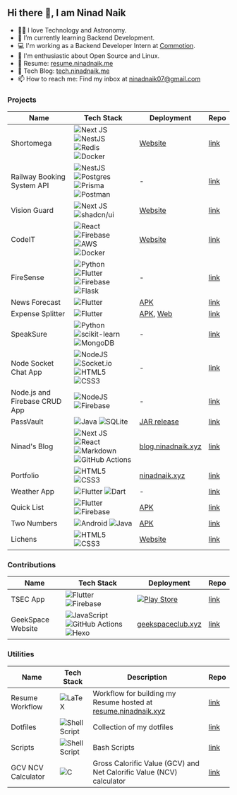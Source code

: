 ## Hi there 👋, I am Ninad Naik

- 👨‍💻 I love Technology and Astronomy.
- 🌱 I’m currently learning Backend Development.
- 💻 I'm working as a Backend Developer Intern at [Commotion](https://gocommotion.com).
- 🐧 I'm enthusiastic about Open Source and Linux.
- 📄 Resume: [resume.ninadnaik.me](https://resume.ninadnaik.me)
- 📝 Tech Blog: [tech.ninadnaik.me](https://tech.ninadnaik.me)
- 📫 How to reach me: Find my inbox at <a href="mailto:ninadnaik07&commat;gmail.com" target="_blank" rel="noopener noreferrer">ninadnaik07&commat;gmail.com</a>

### Projects

| Name                          | Tech Stack                                                                                                                                                                                                                                                                                                                                                                                                                                                                       | Deployment                                                                                                                                                                                                                            | Repo                                                                                                              |
| ----------------------------- | -------------------------------------------------------------------------------------------------------------------------------------------------------------------------------------------------------------------------------------------------------------------------------------------------------------------------------------------------------------------------------------------------------------------------------------------------------------------------------- | ------------------------------------------------------------------------------------------------------------------------------------------------------------------------------------------------------------------------------------- | ----------------------------------------------------------------------------------------------------------------- |
| Shortomega                    | ![Next JS](https://img.shields.io/badge/Next-black?style=for-the-badge&logo=next.js&logoColor=white) ![NestJS](https://img.shields.io/badge/nestjs-%23E0234E.svg?style=for-the-badge&logo=nestjs&logoColor=white) ![Redis](https://img.shields.io/badge/redis-%23DD0031.svg?style=for-the-badge&logo=redis&logoColor=white) <br> ![Docker](https://img.shields.io/badge/docker-%230db7ed.svg?style=for-the-badge&logo=docker&logoColor=white)                                    | <a href="https://shortomega.ninadnaik.xyz/" target="_blank" rel="noopener noreferrer">Website</a>                                                                                                                                     | <a href="https://github.com/ninadnaik10/shortomega" target="_blank" rel="noopener noreferrer">link</a>            |
| Railway Booking System API                    | ![NestJS](https://img.shields.io/badge/nestjs-%23E0234E.svg?style=for-the-badge&logo=nestjs&logoColor=white) ![Postgres](https://img.shields.io/badge/postgres-%23316192.svg?style=for-the-badge&logo=postgresql&logoColor=white) ![Prisma](https://img.shields.io/badge/Prisma-3982CE?style=for-the-badge&logo=Prisma&logoColor=white) <br> ![Postman](https://img.shields.io/badge/Postman-FF6C37?style=for-the-badge&logo=postman&logoColor=white)                                    | -                                                                                                                                    | <a href="https://github.com/ninadnaik10/railway-booking-api" target="_blank" rel="noopener noreferrer">link</a>            |
| Vision Guard                  | ![Next JS](https://img.shields.io/badge/Next-black?style=for-the-badge&logo=next.js&logoColor=white) ![shadcn/ui](https://img.shields.io/badge/shadcnui-black.svg?style=for-the-badge&logo=shadcnui&logoColor=white)                                                                                                                                                                                                                                                             | <a href="https://vision-guard.vercel.app/" target="_blank" rel="noopener noreferrer">Website</a>                                                                                                                                      | <a href="https://github.com/ninadnaik10/vision-guard" target="_blank" rel="noopener noreferrer">link</a>          |
| CodeIT                        | ![React](https://img.shields.io/badge/react-%2320232a.svg?style=for-the-badge&logo=react&logoColor=%2361DAFB) ![Firebase](https://img.shields.io/badge/firebase-%23039BE5.svg?style=for-the-badge&logo=firebase) ![AWS](https://img.shields.io/badge/AWS-%23FF9900.svg?style=for-the-badge&logo=amazon-aws&logoColor=white) <br> ![Docker](https://img.shields.io/badge/docker-%230db7ed.svg?style=for-the-badge&logo=docker&logoColor=white)                                    | <a href="https://codeitonline.xyz/" target="_blank" rel="noopener noreferrer">Website</a>                                                                                                                                             | <a href="https://github.com/ninadnaik10/codeit" target="_blank" rel="noopener noreferrer">link</a>                |
| FireSense                     | ![Python](https://img.shields.io/badge/python-3670A0?style=for-the-badge&logo=python&logoColor=ffdd54) ![Flutter](https://img.shields.io/badge/Flutter-%2302569B.svg?style=for-the-badge&logo=Flutter&logoColor=white) ![Firebase](https://img.shields.io/badge/firebase-%23039BE5.svg?style=for-the-badge&logo=firebase) <br> ![Flask](https://img.shields.io/badge/flask-%23000.svg?style=for-the-badge&logo=flask&logoColor=white)                                            | -                                                                                                                                                                                                                                     | <a href="https://github.com/ninadnaik10/FireSense" target="_blank" rel="noopener noreferrer">link</a>             |
| News Forecast                 | ![Flutter](https://img.shields.io/badge/Flutter-%2302569B.svg?style=for-the-badge&logo=Flutter&logoColor=white)                                                                                                                                                                                                                                                                                                                                                                  | <a href="https://github.com/ninadnaik10/News-Forecast/releases" target="_blank" rel="noopener noreferrer">APK</a>                                                                                                                     | <a href="https://github.com/ninadnaik10/News-Forecast" target="_blank" rel="noopener noreferrer">link</a>         |
| Expense Splitter              | ![Flutter](https://img.shields.io/badge/Flutter-%2302569B.svg?style=for-the-badge&logo=Flutter&logoColor=white)                                                                                                                                                                                                                                                                                                                                                                  | <a href="https://github.com/ninadnaik10/Expense-Splitter/releases" target="_blank" rel="noopener noreferrer">APK</a>, <a href="https://ninadnaik10.github.io/expense-splitter-web/" target="_blank" rel="noopener noreferrer">Web</a> | <a href="https://github.com/ninadnaik10/Expense-Splitter" target="_blank" rel="noopener noreferrer">link</a>      |
| SpeakSure                     | ![Python](https://img.shields.io/badge/python-3670A0?style=for-the-badge&logo=python&logoColor=ffdd54) ![scikit-learn](https://img.shields.io/badge/scikit--learn-%23F7931E.svg?style=for-the-badge&logo=scikit-learn&logoColor=white) <br> ![MongoDB](https://img.shields.io/badge/MongoDB-%234ea94b.svg?style=for-the-badge&logo=mongodb&logoColor=white)                                                                                                                      | -                                                                                                                                                                                                                                     | <a href="https://github.com/ninadnaik10/SpeakSure" target="_blank" rel="noopener noreferrer">link</a>             |
| Node Socket Chat App          | ![NodeJS](https://img.shields.io/badge/node.js-6DA55F?style=for-the-badge&logo=node.js&logoColor=white) ![Socket.io](https://img.shields.io/badge/Socket.io-black?style=for-the-badge&logo=socket.io&badgeColor=010101) ![HTML5](https://img.shields.io/badge/html5-%23E34F26.svg?style=for-the-badge&logo=html5&logoColor=white) ![CSS3](https://img.shields.io/badge/css3-%231572B6.svg?style=for-the-badge&logo=css3&logoColor=white)                                         | -                                                                                                                                                                                                                                     | <a href="https://github.com/ninadnaik10/node-socket" target="_blank" rel="noopener noreferrer">link</a>           |
| Node.js and Firebase CRUD App | ![NodeJS](https://img.shields.io/badge/node.js-6DA55F?style=for-the-badge&logo=node.js&logoColor=white) ![Firebase](https://img.shields.io/badge/firebase-%23039BE5.svg?style=for-the-badge&logo=firebase)                                                                                                                                                                                                                                                                       | -                                                                                                                                                                                                                                     | <a href="https://github.com/ninadnaik10/nodejs-firebase" target="_blank" rel="noopener noreferrer">link</a>       |
| PassVault                     | ![Java](https://img.shields.io/badge/java-%23ED8B00.svg?style=for-the-badge&logo=openjdk&logoColor=white) ![SQLite](https://img.shields.io/badge/sqlite-%2307405e.svg?style=for-the-badge&logo=sqlite&logoColor=white)                                                                                                                                                                                                                                                           | <a href="https://github.com/ninadnaik10/PassVault" target="_blank" rel="noopener noreferrer">JAR release</a>                                                                                                                          | <a href="https://github.com/ninadnaik10/PassVault" target="_blank" rel="noopener noreferrer">link</a>             |
| Ninad's Blog                  | ![Next JS](https://img.shields.io/badge/Next-black?style=for-the-badge&logo=next.js&logoColor=white) ![React](https://img.shields.io/badge/react-%2320232a.svg?style=for-the-badge&logo=react&logoColor=%2361DAFB) ![Markdown](https://img.shields.io/badge/markdown-%23000000.svg?style=for-the-badge&logo=markdown&logoColor=white) <br> ![GitHub Actions](https://img.shields.io/badge/github%20actions-%232671E5.svg?style=for-the-badge&logo=githubactions&logoColor=white) | <a href="https://blog.ninadnaik.xyz/" target="_blank" rel="noopener noreferrer">blog.ninadnaik.xyz</a>                                                                                                                                | <a href="https://github.com/ninadnaik10/blog" target="_blank" rel="noopener noreferrer">link</a>                  |
| Portfolio                     | ![HTML5](https://img.shields.io/badge/html5-%23E34F26.svg?style=for-the-badge&logo=html5&logoColor=white) ![CSS3](https://img.shields.io/badge/css3-%231572B6.svg?style=for-the-badge&logo=css3&logoColor=white)                                                                                                                                                                                                                                                                 | <a href="https://ninadnaik.xyz" target="_blank" rel="noopener noreferrer">ninadnaik.xyz</a>                                                                                                                                           | <a href="https://github.com/ninadnaik10/ninadnaik10.github.io" target="_blank" rel="noopener noreferrer">link</a> |
| Weather App                   | ![Flutter](https://img.shields.io/badge/Flutter-%2302569B.svg?style=for-the-badge&logo=Flutter&logoColor=white) ![Dart](https://img.shields.io/badge/dart-%230175C2.svg?style=for-the-badge&logo=dart&logoColor=white)                                                                                                                                                                                                                                                           | -                                                                                                                                                                                                                                     | <a href="https://github.com/ninadnaik10/weather-app" target="_blank" rel="noopener noreferrer">link</a>           |
| Quick List                    | ![Flutter](https://img.shields.io/badge/Flutter-%2302569B.svg?style=for-the-badge&logo=Flutter&logoColor=white) ![Firebase](https://img.shields.io/badge/firebase-%23039BE5.svg?style=for-the-badge&logo=firebase)                                                                                                                                                                                                                                                               | <a href="https://github.com/ninadnaik10/QuickList/releases" target="_blank" rel="noopener noreferrer">APK</a>                                                                                                                         | <a href="https://github.com/ninadnaik10/QuickList" target="_blank" rel="noopener noreferrer">link</a>             |
| Two Numbers                   | ![Android](https://img.shields.io/badge/Android-3DDC84?style=for-the-badge&logo=android&logoColor=white) ![Java](https://img.shields.io/badge/java-%23ED8B00.svg?style=for-the-badge&logo=openjdk&logoColor=white)                                                                                                                                                                                                                                                               | <a href="https://github.com/ninadnaik10/twonumbers/releases" target="_blank" rel="noopener noreferrer">APK</a>                                                                                                                        | <a href="https://github.com/ninadnaik10/twonumbers" target="_blank" rel="noopener noreferrer">link</a>            |
| Lichens                       | ![HTML5](https://img.shields.io/badge/html5-%23E34F26.svg?style=for-the-badge&logo=html5&logoColor=white) ![CSS3](https://img.shields.io/badge/css3-%231572B6.svg?style=for-the-badge&logo=css3&logoColor=white)                                                                                                                                                                                                                                                                 | <a href="https://ninadnaik10.github.io/lichens/" target="_blank" rel="noopener noreferrer">Website</a>                                                                                                                                | <a href="https://ninadnaik10.github.io/lichens/" target="_blank" rel="noopener noreferrer">link</a>               |

### Contributions

| Name              | Tech Stack                                                                                                                                                                                                                                                                                                                                                                | Deployment                                                                                                                                                                                                                                                                       | Repo                                                                                                                  |
| ----------------- | ------------------------------------------------------------------------------------------------------------------------------------------------------------------------------------------------------------------------------------------------------------------------------------------------------------------------------------------------------------------------- | -------------------------------------------------------------------------------------------------------------------------------------------------------------------------------------------------------------------------------------------------------------------------------- | --------------------------------------------------------------------------------------------------------------------- |
| TSEC App          | ![Flutter](https://img.shields.io/badge/Flutter-%2302569B.svg?style=for-the-badge&logo=Flutter&logoColor=white) ![Firebase](https://img.shields.io/badge/firebase-%23039BE5.svg?style=for-the-badge&logo=firebase)                                                                                                                                                        | <a href="https://play.google.com/store/apps/details?id=com.madclubtsec.tsec_application&pcampaignid=web_share" target="_blank" rel="noopener noreferrer">![Play Store](https://img.shields.io/badge/Google_Play-414141?style=for-the-badge&logo=google-play&logoColor=white)</a> | <a href="https://github.com/TSEC-MAD-Club/Mobile-App" target="_blank" rel="noopener noreferrer">link</a>              |
| GeekSpace Website | ![JavaScript](https://img.shields.io/badge/javascript-%23323330.svg?style=for-the-badge&logo=javascript&logoColor=%23F7DF1E) ![GitHub Actions](https://img.shields.io/badge/github%20actions-%232671E5.svg?style=for-the-badge&logo=githubactions&logoColor=white) ![Hexo](https://img.shields.io/badge/hexo-%230e83cd.svg?style=for-the-badge&logo=hexo&logoColor=white) | <a href="https://geekspaceclub.xyz/" target="_blank" rel="noopener noreferrer">geekspaceclub.xyz</a>                                                                                                                                                                             | <a href="https://github.com/geekspaceclub/geekspaceclub.github.io" target="_blank" rel="noopener noreferrer">link</a> |

### Utilities

| Name               | Tech Stack                                                                                                                 | Description                                                                                                                                         | Repo                                                                                                           |
| ------------------ | -------------------------------------------------------------------------------------------------------------------------- | --------------------------------------------------------------------------------------------------------------------------------------------------- | -------------------------------------------------------------------------------------------------------------- |
| Resume Workflow    | ![LaTeX](https://img.shields.io/badge/latex-%23008080.svg?style=for-the-badge&logo=latex&logoColor=white)                  | Workflow for building my Resume hosted at <a href="https://resume.ninadnaik.xyz" target="_blank" rel="noopener noreferrer">resume.ninadnaik.xyz</a> | <a href="https://github.com/ninadnaik10/resume" target="_blank" rel="noopener noreferrer">link</a>             |
| Dotfiles           | ![Shell Script](https://img.shields.io/badge/shell_script-%23121011.svg?style=for-the-badge&logo=gnu-bash&logoColor=white) | Collection of my dotfiles                                                                                                                           | <a href="https://github.com/ninadnaik10/dotfiles" target="_blank" rel="noopener noreferrer">link</a>           |
| Scripts            | ![Shell Script](https://img.shields.io/badge/shell_script-%23121011.svg?style=for-the-badge&logo=gnu-bash&logoColor=white) | Bash Scripts                                                                                                                                        | <a href="https://github.com/ninadnaik10/scripts" target="_blank" rel="noopener noreferrer">link</a>            |
| GCV NCV Calculator | ![C](https://img.shields.io/badge/c-%2300599C.svg?style=for-the-badge&logo=c&logoColor=white)                              | Gross Calorific Value (GCV) and Net Calorific Value (NCV) calculator                                                                                | <a href="https://github.com/ninadnaik10/gcv_ncv_calculator" target="_blank" rel="noopener noreferrer">link</a> |

<!--
**ninadnaik10/ninadnaik10** is a ✨ _special_ ✨ repository because its `README.md` (this file) appears on your GitHub profile.-->
